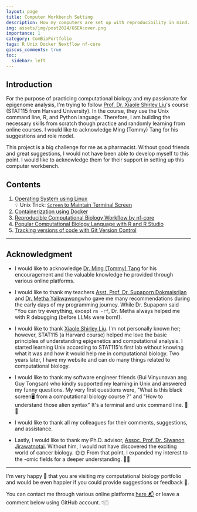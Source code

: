 ```yaml
---
layout: page
title: Computer Workbench Setting
description: How my computers are set up with reproducibility in mind.
img: assets/img/post2024/GSEAcover.png
importance: 1
category: ComBioPortfolio
tags: R Unix Docker Nextflow nf-core
giscus_comments: true
toc:
  sidebar: left
---
```


## Introduction

For the purpose of practicing computational biology and my passionate for epigenome analysis, I'm trying to follow [Prof. Dr. Xiaole Shirley Liu](https://liulab-dfci.github.io/)'s course (STAT115 from Harvard University). In the course, they use the Unix command line, R, and Python language. Therefore, I am building the necessary skills from scratch though practice and randomly learning from online courses. I would like to acknowledge Ming (Tommy) Tang for his suggestions and role model.

This project is a big challenge for me as a pharmacist. Without good friends and great suggestions, I would not have been able to develop myself to this point. I would like to acknowledge them for their support in setting up this computer workbench.

## Contents

1. <a href="https://kuchikinamthip.github.io/blog/2024/Comp1_OS/">Operating System using Linux</a> \
    💡 Unix Trick: <a href="https://kuchikinamthip.github.io/blog/2024/CompUnix1_Screen/">`Screen` to Maintain Terminal Screen</a>
2. <a href="https://kuchikinamthip.github.io/blog/2024/Comp2_Docker/">Containerization using Docker</a>
3. <a href="https://kuchikinamthip.github.io/blog/2024/Comp3_nf/">Reproducible Computational Biology Workflow by nf-core</a>
4. <a href="https://kuchikinamthip.github.io/blog/2025/Comp4_R/">Popular Computational Biology Language with R and R Studio</a>
5. <a href="https://kuchikinamthip.github.io/blog/2024/Comp5_Git/">Tracking versions of code with Git Version Control</a>

---

## Acknowledgment

- I would like to acknowledge [Dr. Ming (Tommy) Tang](https://x.com/tangming2005) for his encouragement and the valuable knowledge he provided through various online platforms.

- I would like to thank my teachers [Asst. Prof. Dr. Supaporn Dokmaisrijan](https://www.researchgate.net/profile/Supaporn-Dokmaisrijan) and [Dr. Metha Yaikwawong](https://www.researchgate.net/profile/Metha-Yaikwawong)who gave me many recommendations during the early days of my programming journey. While Dr. Supaporn said "You can try everything, except `rm -rf`, Dr. Metha always helped me with R debugging (before LLMs were born!).

- I would like to thank [Xiaole Shirley Liu](https://liulab-dfci.github.io/). I'm not personally known her; however, STAT115 (a Harvard course) helped me love the basic principles of understanding epigenetics and computational analysis. I started learning Unix according to STAT115's first lab without knowing what it was and how it would help me in computational biology. Two years later, I have my website and can do many things related to computational biology.

- I would like to thank my software engineer friends (Bui Vinyunavan ang Guy Tongsan) who kindly supported my learning in Unix and answered my funny questions. My very first questions were, "What is this black screen🖥 from a computational biology course ?" and "How to understand those alien syntax"
  It's a terminal and unix command line. 🤣🤣

- I would like to thank all my colleagues for their comments, suggestions, and assistance.

- Lastly, I would like to thank my Ph.D. advisor, [Assoc. Prof. Dr. Siwanon Jirawatnotai](https://scholar.google.ca/citations?user=5nSlAnIAAAAJ&hl=en). Without him, I would not have discovered the exciting world of cancer biology. 🌞🌞 From that point, I expanded my interest to the -omic fields for a deeper understanding. 🤩🤩

---

I'm very happy 🥰 that you are visiting my computational biology portfolio and would be even happier if you could provide suggestions or feedback 🤩.

You can contact me through various online platforms [here 📬](https://kuchikinamthip.github.io/) or leave a comment below using GitHub account. 👇🏼
